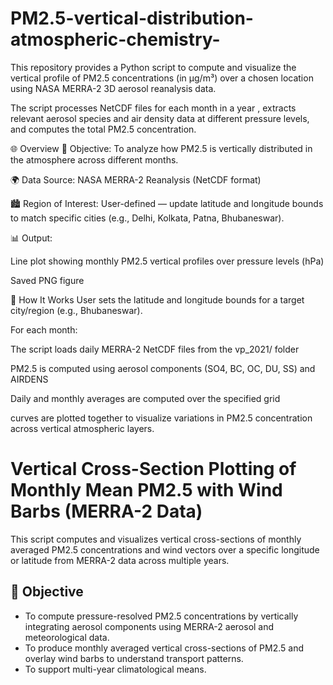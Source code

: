 # PM2.5-vertical-distribution-atmospheric-chemistry-
This repository provides a Python script to compute and visualize the  vertical profile of PM2.5 concentrations (in µg/m³) over a chosen location using NASA MERRA-2 3D aerosol reanalysis data.

The script processes NetCDF files for each month in a year , extracts relevant aerosol species and air density data at different pressure levels, and computes the total PM2.5 concentration. 

🌐 Overview
📌 Objective: To analyze how PM2.5 is vertically distributed in the atmosphere across different months.

🌍 Data Source: NASA MERRA-2 Reanalysis (NetCDF format)

🏙️ Region of Interest: User-defined — update latitude and longitude bounds to match specific cities (e.g., Delhi, Kolkata, Patna, Bhubaneswar).

📊 Output:

Line plot showing monthly PM2.5 vertical profiles over pressure levels (hPa)

Saved PNG figure

🔧 How It Works
User sets the latitude and longitude bounds for a target city/region (e.g., Bhubaneswar).

For each month:

The script loads daily MERRA-2 NetCDF files from the vp_2021/ folder

PM2.5 is computed using aerosol components (SO4, BC, OC, DU, SS) and AIRDENS

Daily and monthly averages are computed over the specified grid

curves are plotted together to visualize  variations in PM2.5 concentration across vertical atmospheric layers.

# Vertical Cross-Section Plotting of Monthly Mean PM2.5 with Wind Barbs (MERRA-2 Data)

This script computes and visualizes vertical cross-sections of monthly averaged PM2.5 concentrations and wind vectors over a specific longitude or latitude from MERRA-2 data across multiple years.

## 📌 Objective

- To compute pressure-resolved PM2.5 concentrations by vertically integrating aerosol components using MERRA-2 aerosol and meteorological data.
- To produce monthly averaged vertical cross-sections of PM2.5 and overlay wind barbs to understand transport patterns.
- To support multi-year climatological means.


